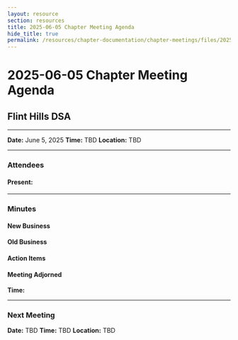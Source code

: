 ```yaml
---
layout: resource
section: resources
title: 2025-06-05 Chapter Meeting Agenda
hide_title: true
permalink: /resources/chapter-documentation/chapter-meetings/files/2025-06-05-chapter-meeting/
---
```


# 2025-06-05 Chapter Meeting Agenda

## Flint Hills DSA

***


**Date:** June 5, 2025
**Time:** TBD
**Location:** TBD

***

### Attendees

#### Present:



***

### Minutes

#### New Business

#### Old Business
 
#### Action Items

#### Meeting Adjorned

**Time:** 

***

### Next Meeting

**Date:** TBD
**Time:** TBD
**Location:** TBD



